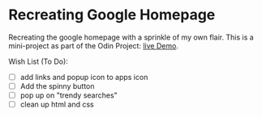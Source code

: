 # Recreating Google Homepage

Recreating the google homepage with a sprinkle of my own flair. This is a mini-project as part of the Odin Project:
<a href="https://anthonydwan.github.io/odin_google-homepage/">live Demo</a>.

Wish List (To Do):

- [ ] add links and popup icon to apps icon 
- [ ] Add the spinny button 
- [ ] pop up on "trendy searches"
- [ ] clean up html and css

